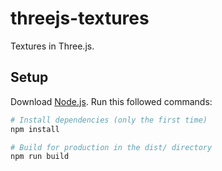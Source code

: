 # threejs-textures
Textures in Three.js.

## Setup
Download [Node.js](https://nodejs.org/).
Run this followed commands:

``` bash
# Install dependencies (only the first time)
npm install

# Build for production in the dist/ directory
npm run build
```